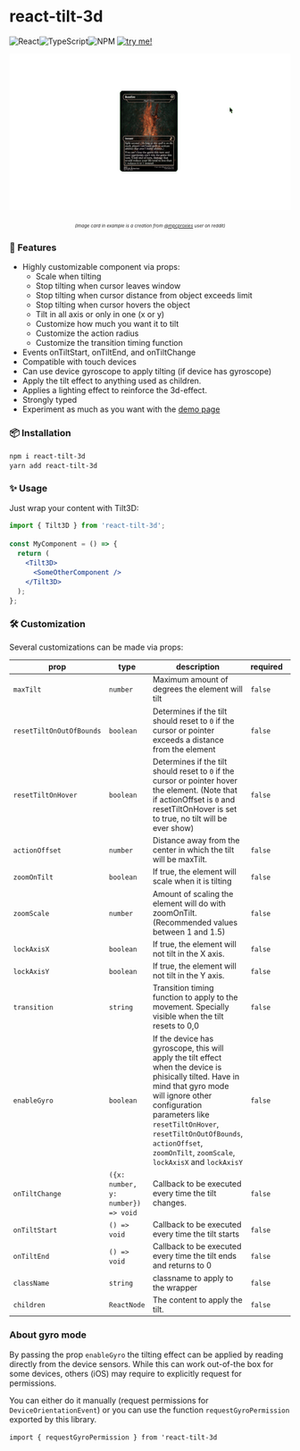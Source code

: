 # react-tilt-3d

![React](https://img.shields.io/badge/react-%2320232a.svg?style=for-the-badge&logo=react&logoColor=%2361DAFB)![TypeScript](https://img.shields.io/badge/typescript-%23007ACC.svg?style=for-the-badge&logo=typescript&logoColor=white)![NPM](https://img.shields.io/badge/NPM-%23CB3837.svg?style=for-the-badge&logo=npm&logoColor=white) [![try me!](https://img.shields.io/badge/try%20me!-DEMO%20PAGE%20%F0%9F%9A%80-green?labelColor=white&style=for-the-badge&link=https://danivalls.github.io/react-tilt-3d/)](https://danivalls.github.io/react-tilt-3d/)

<p align="center">
  <img src="https://raw.githubusercontent.com/danivalls/react-tilt-3d/master/assets/demogif.gif?raw=true" />
</p>
  <p align="center">
  <i style="font-size: 8px; text-align:center; width: 100%; display: inline-block;">(Image card in example is a creation from <a href="https://www.reddit.com/r/mpcproxies/comments/ydtuxu/hello_everyone_i_just_made_a_complete_fully_dark/">@mpcproxies</a> user on reddit)</i>
</p>

### 🚀 Features

- Highly customizable component via props:
  - Scale when tilting
  - Stop tilting when cursor leaves window
  - Stop tilting when cursor distance from object exceeds limit
  - Stop tilting when cursor hovers the object
  - Tilt in all axis or only in one (x or y)
  - Customize how much you want it to tilt
  - Customize the action radius
  - Customize the transition timing function
- Events onTiltStart, onTiltEnd, and onTiltChange
- Compatible with touch devices
- Can use device gyroscope to apply tilting (if device has gyroscope)
- Apply the tilt effect to anything used as children.
- Applies a lighting effect to reinforce the 3d-effect.
- Strongly typed
- Experiment as much as you want with the [demo page](https://danivalls.github.io/react-tilt-3d/)

### 📦 Installation

`npm i react-tilt-3d`<br/>
`yarn add react-tilt-3d`

### ✨ Usage

Just wrap your content with Tilt3D:

```jsx
import { Tilt3D } from 'react-tilt-3d';

const MyComponent = () => {
  return (
    <Tilt3D>
      <SomeOtherComponent />
    </Tilt3D>
  );
};
```

### 🛠️ Customization

Several customizations can be made via props:

| prop                     | type                               | description                                                                                                                                                                                                                                                                                         | required | default    |
| ------------------------ | ---------------------------------- | --------------------------------------------------------------------------------------------------------------------------------------------------------------------------------------------------------------------------------------------------------------------------------------------------- | -------- | ---------- |
| `maxTilt`                | `number`                           | Maximum amount of degrees the element will tilt                                                                                                                                                                                                                                                     | `false`  | `25`       |
| `resetTiltOnOutOfBounds` | `boolean`                          | Determines if the tilt should reset to `0` if the cursor or pointer exceeds a distance from the element                                                                                                                                                                                             | `false`  | `false`    |
| `resetTiltOnHover`       | `boolean`                          | Determines if the tilt should reset to `0` if the cursor or pointer hover the element. (Note that if actionOffset is `0` and resetTiltOnHover is set to true, no tilt will be ever show)                                                                                                            | `false`  | `false`    |
| `actionOffset`           | `number`                           | Distance away from the center in which the tilt will be maxTilt.                                                                                                                                                                                                                                    | `false`  | `0`        |
| `zoomOnTilt`             | `boolean`                          | If true, the element will scale when it is tilting                                                                                                                                                                                                                                                  | `false`  | `false`    |
| `zoomScale`              | `number`                           | Amount of scaling the element will do with zoomOnTilt. (Recommended values between 1 and 1.5)                                                                                                                                                                                                       | `false`  | `1.25`     |
| `lockAxisX`              | `boolean`                          | If true, the element will not tilt in the X axis.                                                                                                                                                                                                                                                   | `false`  | `false`    |
| `lockAxisY`              | `boolean`                          | If true, the element will not tilt in the Y axis.                                                                                                                                                                                                                                                   | `false`  | `false`    |
| `transition`             | `string`                           | Transition timing function to apply to the movement. Specially visible when the tilt resets to 0,0                                                                                                                                                                                                  | `false`  | `ease-out` |
| `enableGyro`             | `boolean`                          | If the device has gyroscope, this will apply the tilt effect when the device is phisically tilted. Have in mind that gyro mode will ignore other configuration parameters like `resetTiltOnHover`, `resetTiltOnOutOfBounds`, `actionOffset`, `zoomOnTilt`, `zoomScale`, `lockAxisX` and `lockAxisY` | `false`  | `false`    |
| `onTiltChange`           | `({x: number, y: number}) => void` | Callback to be executed every time the tilt changes.                                                                                                                                                                                                                                                | `false`  |            |
| `onTiltStart`            | `() => void`                       | Callback to be executed every time the tilt starts                                                                                                                                                                                                                                                  | `false`  |            |
| `onTiltEnd`              | `() => void`                       | Callback to be executed every time the tilt ends and returns to 0                                                                                                                                                                                                                                   | `false`  |            |
| `className`              | `string`                           | classname to apply to the wrapper                                                                                                                                                                                                                                                                   | `false`  |            |
| `children`               | `ReactNode`                        | The content to apply the tilt.                                                                                                                                                                                                                                                                      | `false`  |            |

### About gyro mode

By passing the prop `enableGyro` the tilting effect can be applied by reading directly from the device sensors. While this can work out-of-the box for some devices, others (iOS) may require to explicitly request for permissions.

You can either do it manually (request permissions for `DeviceOrientationEvent`) or you can use the function `requestGyroPermission` exported by this library.

`import { requestGyroPermission } from 'react-tilt-3d`
